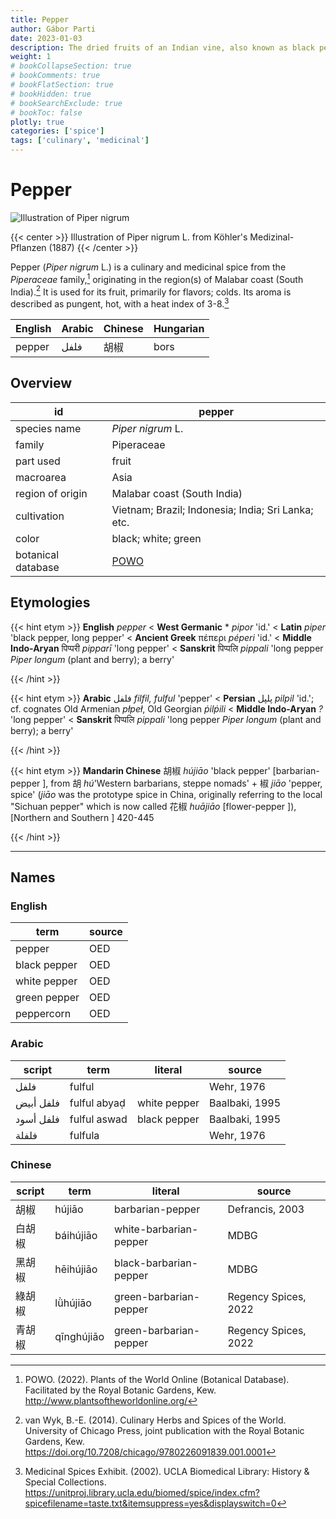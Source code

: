 ```yaml
---
title: Pepper
author: Gábor Parti
date: 2023-01-03
description: The dried fruits of an Indian vine, also known as black pepper.
weight: 1
# bookCollapseSection: true
# bookComments: true
# bookFlatSection: true
# bookHidden: true
# bookSearchExclude: true
# bookToc: false
plotly: true
categories: ['spice']
tags: ['culinary', 'medicinal']
---
```


# Pepper

![Illustration of Piper nigrum](/images/kohler/pepper.png)

{{< center >}}
Illustration of Piper nigrum L. from Köhler's Medizinal-Pflanzen (1887)
{{< /center >}}

Pepper (*Piper nigrum* L.) is a culinary and medicinal spice from the *Piperaceae* family,[^powo] originating in the region(s) of Malabar coast (South India).[^van_wyk_culinary_2014] It is used for its fruit, primarily for flavors; colds. Its aroma is described as pungent, hot, with a heat index of 3-8.[^ucla_medicinal_2002]

|English|Arabic|Chinese|Hungarian|
|-------|------|-------|---------|
| pepper| فلفل |   胡椒  |   bors  |

## Overview

|        id        |                       pepper                      |
|------------------|---------------------------------------------------|
|   species name   |                 *Piper nigrum* L.                 |
|      family      |                     Piperaceae                    |
|     part used    |                       fruit                       |
|     macroarea    |                        Asia                       |
| region of origin |            Malabar coast (South India)            |
|    cultivation   | Vietnam; Brazil; Indonesia; India; Sri Lanka; etc.|
|       color      |                black; white; green                |
|botanical database|[POWO](https://powo.science.kew.org/taxon/682369-1)|

## Etymologies

{{< hint etym >}}
**English** *pepper* < **West Germanic** * *pipor* 'id.' < **Latin** *piper* 'black pepper, long pepper' < **Ancient Greek** πέπερι *péperi* 'id.' < **Middle Indo-Aryan** पिप्परी *pipparī* 'long pepper' < **Sanskrit** पिप्पलि *pippali* 'long pepper *Piper longum* (plant and berry); a berry'



{{< /hint >}}

{{< hint etym >}}
**Arabic** فلفل *filfil, fulful* 'pepper' < **Persian** پلپل *pilpil* 'id.'; cf. cognates Old Armenian *płpeł*, Old Georgian *ṗilṗili* < **Middle Indo-Aryan** *?* 'long pepper' < **Sanskrit** पिप्पलि *pippali* 'long pepper *Piper longum* (plant and berry); a berry'



{{< /hint >}}

{{< hint etym >}}
**Mandarin Chinese** 胡椒 *hú​jiāo* 'black pepper' [barbarian-pepper ], from 胡 *hú​* 'Western barbarians, steppe nomads' + 椒 *jiāo* 'pepper, spice' (*jiāo* was the prototype spice in China, originally referring to the local "Sichuan pepper" which is now called 花椒 *huājiāo* [flower-pepper ]), [Northern and Southern ] 420-445



{{< /hint >}}

***

## Names

### English

|    term    |source|
|------------|------|
|   pepper   |  OED |
|black pepper|  OED |
|white pepper|  OED |
|green pepper|  OED |
| peppercorn |  OED |

### Arabic

|  script |    term    |   literal  |    source    |
|---------|------------|------------|--------------|
|   فلفل  |   fulful   |            |  Wehr, 1976  |
|فلفل أبيض|fulful abyaḍ|white pepper|Baalbaki, 1995|
|فلفل أسود|fulful aswad|black pepper|Baalbaki, 1995|
|  فلفلة  |   fulfula  |            |  Wehr, 1976  |

### Chinese

|script|   term   |        literal       |       source       |
|------|----------|----------------------|--------------------|
|  胡椒  |  hújiāo  |   barbarian-pepper   |   Defrancis, 2003  |
|  白胡椒 | báihújiāo|white-barbarian-pepper|        MDBG        |
|  黑胡椒 | hēihújiāo|black-barbarian-pepper|        MDBG        |
|  綠胡椒 | lǜhújiāo |green-barbarian-pepper|Regency Spices, 2022|
|  青胡椒 |qīnghújiāo|green-barbarian-pepper|Regency Spices, 2022|

[^powo]: POWO. (2022). Plants of the World Online (Botanical Database). Facilitated by the Royal Botanic Gardens, Kew. http://www.plantsoftheworldonline.org/
[^van_wyk_culinary_2014]: van Wyk, B.-E. (2014). Culinary Herbs and Spices of the World. University of Chicago Press, joint publication with the Royal Botanic Gardens, Kew. https://doi.org/10.7208/chicago/9780226091839.001.0001
[^ucla_medicinal_2002]: Medicinal Spices Exhibit. (2002). UCLA Biomedical Library: History & Special Collections. https://unitproj.library.ucla.edu/biomed/spice/index.cfm?spicefilename=taste.txt&itemsuppress=yes&displayswitch=0

